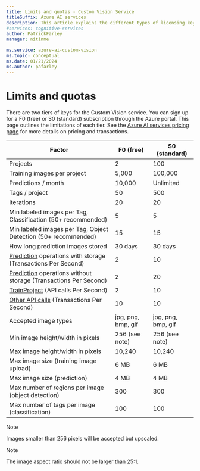 ```yaml
---
title: Limits and quotas - Custom Vision Service
titleSuffix: Azure AI services
description: This article explains the different types of licensing keys and about the limits and quotas for the Custom Vision Service.
#services: cognitive-services
author: PatrickFarley
manager: nitinme

ms.service: azure-ai-custom-vision
ms.topic: conceptual
ms.date: 01/21/2024
ms.author: pafarley
---
```


# Limits and quotas

There are two tiers of keys for the Custom Vision service. You can sign up for a F0 (free) or S0 (standard) subscription through the Azure portal. This page outlines the limitations of each tier. See the [Azure AI services pricing page](https://azure.microsoft.com/pricing/details/cognitive-services/custom-vision-service/) for more details on pricing and transactions.

|Factor|**F0 (free)**|**S0 (standard)**|
|-----|-----|-----|
|Projects|2|100|
|Training images per project |5,000|100,000|
|Predictions / month|10,000 |Unlimited|
|Tags / project|50|500|
|Iterations |20|20|
|Min labeled images per Tag, Classification (50+ recommended) |5|5|
|Min labeled images per Tag, Object Detection (50+ recommended)|15|15|
|How long prediction images stored|30 days|30 days|
|[Prediction](/rest/api/customvision/predictions) operations with storage (Transactions Per Second)|2|10|
|[Prediction](/rest/api/customvision/predictions) operations without storage (Transactions Per Second)|2|20|
|[TrainProject](https://go.microsoft.com/fwlink/?linkid=865446) (API calls Per Second)|2|10|
|[Other API calls](https://go.microsoft.com/fwlink/?linkid=865446) (Transactions Per Second)|10|10|
|Accepted image types|jpg, png, bmp, gif|jpg, png, bmp, gif|
|Min image height/width in pixels|256 (see note)|256 (see note)|
|Max image height/width in pixels|10,240|10,240|
|Max image size (training image upload) |6 MB|6 MB|
|Max image size (prediction)|4 MB|4 MB|
|Max number of regions per image (object detection)|300|300|
|Max number of tags per image (classification)|100|100|

> [!NOTE]
> Images smaller than 256 pixels will be accepted but upscaled.

> [!NOTE]
> The image aspect ratio should not be larger than 25:1.
